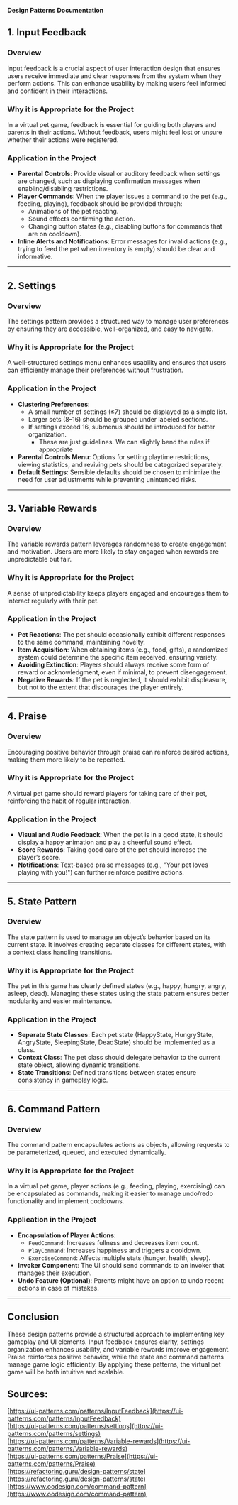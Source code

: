 **Design Patterns Documentation**

## **1\. Input Feedback**

### **Overview**

Input feedback is a crucial aspect of user interaction design that ensures users receive immediate and clear responses from the system when they perform actions. This can enhance usability by making users feel informed and confident in their interactions.

### **Why it is Appropriate for the Project**

In a virtual pet game, feedback is essential for guiding both players and parents in their actions. Without feedback, users might feel lost or unsure whether their actions were registered.

### **Application in the Project**

* **Parental Controls**: Provide visual or auditory feedback when settings are changed, such as displaying confirmation messages when enabling/disabling restrictions.  
* **Player Commands**: When the player issues a command to the pet (e.g., feeding, playing), feedback should be provided through:  
  * Animations of the pet reacting.  
  * Sound effects confirming the action.  
  * Changing button states (e.g., disabling buttons for commands that are on cooldown).  
* **Inline Alerts and Notifications**: Error messages for invalid actions (e.g., trying to feed the pet when inventory is empty) should be clear and informative.

---

## **2\. Settings**

### **Overview**

The settings pattern provides a structured way to manage user preferences by ensuring they are accessible, well-organized, and easy to navigate.

### **Why it is Appropriate for the Project**

A well-structured settings menu enhances usability and ensures that users can efficiently manage their preferences without frustration.

### **Application in the Project**

* **Clustering Preferences**:  
  * A small number of settings (≤7) should be displayed as a simple list.  
  * Larger sets (8–16) should be grouped under labeled sections.  
  * If settings exceed 16, submenus should be introduced for better organization.  
    * These are just guidelines. We can slightly bend the rules if appropriate  
* **Parental Controls Menu**: Options for setting playtime restrictions, viewing statistics, and reviving pets should be categorized separately.  
* **Default Settings**: Sensible defaults should be chosen to minimize the need for user adjustments while preventing unintended risks.

---

## **3\. Variable Rewards**

### **Overview**

The variable rewards pattern leverages randomness to create engagement and motivation. Users are more likely to stay engaged when rewards are unpredictable but fair.

### **Why it is Appropriate for the Project**

A sense of unpredictability keeps players engaged and encourages them to interact regularly with their pet.

### **Application in the Project**

* **Pet Reactions**: The pet should occasionally exhibit different responses to the same command, maintaining novelty.  
* **Item Acquisition**: When obtaining items (e.g., food, gifts), a randomized system could determine the specific item received, ensuring variety.  
* **Avoiding Extinction**: Players should always receive some form of reward or acknowledgment, even if minimal, to prevent disengagement.  
* **Negative Rewards**: If the pet is neglected, it should exhibit displeasure, but not to the extent that discourages the player entirely.

---

## **4\. Praise**

### **Overview**

Encouraging positive behavior through praise can reinforce desired actions, making them more likely to be repeated.

### **Why it is Appropriate for the Project**

A virtual pet game should reward players for taking care of their pet, reinforcing the habit of regular interaction.

### **Application in the Project**

* **Visual and Audio Feedback**: When the pet is in a good state, it should display a happy animation and play a cheerful sound effect.  
* **Score Rewards**: Taking good care of the pet should increase the player’s score.  
* **Notifications**: Text-based praise messages (e.g., "Your pet loves playing with you\!") can further reinforce positive actions.

---

## **5\. State Pattern**

### **Overview**

The state pattern is used to manage an object’s behavior based on its current state. It involves creating separate classes for different states, with a context class handling transitions.

### **Why it is Appropriate for the Project**

The pet in this game has clearly defined states (e.g., happy, hungry, angry, asleep, dead). Managing these states using the state pattern ensures better modularity and easier maintenance.

### **Application in the Project**

* **Separate State Classes**: Each pet state (HappyState, HungryState, AngryState, SleepingState, DeadState) should be implemented as a class.  
* **Context Class**: The pet class should delegate behavior to the current state object, allowing dynamic transitions.  
* **State Transitions**: Defined transitions between states ensure consistency in gameplay logic.

---

## **6\. Command Pattern**

### **Overview**

The command pattern encapsulates actions as objects, allowing requests to be parameterized, queued, and executed dynamically.

### **Why it is Appropriate for the Project**

In a virtual pet game, player actions (e.g., feeding, playing, exercising) can be encapsulated as commands, making it easier to manage undo/redo functionality and implement cooldowns.

### **Application in the Project**

* **Encapsulation of Player Actions**:  
  * `FeedCommand`: Increases fullness and decreases item count.  
  * `PlayCommand`: Increases happiness and triggers a cooldown.  
  * `ExerciseCommand`: Affects multiple stats (hunger, health, sleep).  
* **Invoker Component**: The UI should send commands to an invoker that manages their execution.  
* **Undo Feature (Optional)**: Parents might have an option to undo recent actions in case of mistakes.

---

## **Conclusion**

These design patterns provide a structured approach to implementing key gameplay and UI elements. Input feedback ensures clarity, settings organization enhances usability, and variable rewards improve engagement. Praise reinforces positive behavior, while the state and command patterns manage game logic efficiently. By applying these patterns, the virtual pet game will be both intuitive and scalable.

## Sources:

[https://ui-patterns.com/patterns/InputFeedback](https://ui-patterns.com/patterns/InputFeedback)  
[https://ui-patterns.com/patterns/settings](https://ui-patterns.com/patterns/settings)  
[https://ui-patterns.com/patterns/Variable-rewards](https://ui-patterns.com/patterns/Variable-rewards)  
[https://ui-patterns.com/patterns/Praise](https://ui-patterns.com/patterns/Praise)  
[https://refactoring.guru/design-patterns/state](https://refactoring.guru/design-patterns/state)  
[https://www.oodesign.com/command-pattern](https://www.oodesign.com/command-pattern) 